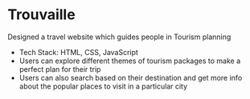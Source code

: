 # Trouvaille

Designed a travel website which guides people in Tourism planning
* Tech Stack: HTML, CSS, JavaScript
* Users can explore different themes of tourism packages to make a perfect
  plan for their trip
* Users can also search based on their destination and get more info about
the popular places to visit in a particular city
